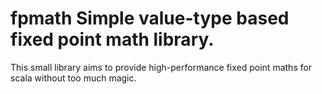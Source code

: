 # fpmath Simple value-type based fixed point math library.

This small library aims to provide high-performance fixed point maths for scala without too much magic.

